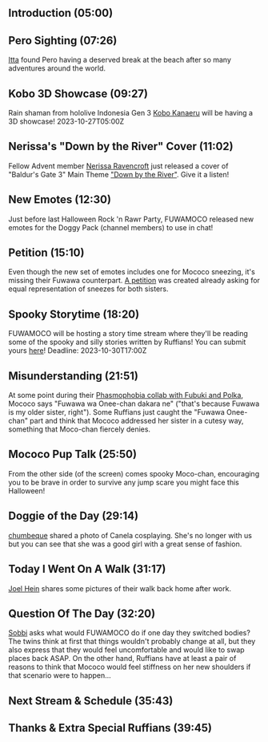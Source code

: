 ## Introduction (05:00)

## Pero Sighting (07:26)

[Itta](https://twitter.com/Itta12065/status/1702728531233611885) found Pero having a deserved break at the beach after so many adventures around the world.

## Kobo 3D Showcase (09:27)

Rain shaman from hololive Indonesia Gen 3 [Kobo Kanaeru](https://www.youtube.com/@KoboKanaeru) will be having a 3D showcase! 2023-10-27T05:00Z

## Nerissa's "Down by the River" Cover (11:02)

Fellow Advent member [Nerissa Ravencroft](https://www.youtube.com/@NerissaRavencroft) just released a cover of "Baldur's Gate 3" Main Theme ["Down by the River"](https://youtu.be/8j3wK1DXhrs). Give it a listen!

## New Emotes (12:30)

Just before last Halloween Rock 'n Rawr Party, FUWAMOCO released new emotes for the Doggy Pack (channel members) to use in chat!

## Petition (15:10)

Even though the new set of emotes includes one for Mococo sneezing, it's missing their Fuwawa counterpart. [A petition](https://chng.it/nfHHJLxdvT) was created already asking for equal representation of sneezes for both sisters.

## Spooky Storytime (18:20)

FUWAMOCO will be hosting a story time stream where they'll be reading some of the spooky and silly stories written by Ruffians! You can submit yours [here](https://docs.google.com/forms/d/e/1FAIpQLSeNJFVNgkNxwKGcYppQx05s53oPWd8dP-BnIad3kcL37fS9hA/viewform)! Deadline: 2023-10-30T17:00Z

## Misunderstanding (21:51)

At some point during their [Phasmophobia collab with Fubuki and Polka](https://youtu.be/q6z1In_WUqI), Mococo says "Fuwawa wa Onee-chan dakara ne" ("that's because Fuwawa is my older sister, right"). Some Ruffians just caught the "Fuwawa Onee-chan" part and think that Mococo addressed her sister in a cutesy way, something that Moco-chan fiercely denies.

## Mococo Pup Talk (25:50)

From the other side (of the screen) comes spooky Moco-chan, encouraging you to be brave in order to survive any jump scare you might face this Halloween!

## Doggie of the Day (29:14)

[chumbeque](https://twitter.com/chumbeque_3/status/1716538766574190864) shared a photo of Canela cosplaying. She's no longer with us but you can see that she was a good girl with a great sense of fashion.

## Today I Went On A Walk (31:17)

[Joel Hein](https://twitter.com/OtakuJoe1/status/1702083880625557583) shares some pictures of their walk back home after work.

## Question Of The Day (32:20)

[Sobbi](https://twitter.com/Sobbi11/status/1706205209586790554) asks what would FUWAMOCO do if one day they switched bodies? The twins think at first that things wouldn't probably change at all, but they also express that they would feel uncomfortable and would like to swap places back ASAP. On the other hand, Ruffians have at least a pair of reasons to think that Mococo would feel stiffness on her new shoulders if that scenario were to happen...

## Next Stream & Schedule (35:43)

## Thanks & Extra Special Ruffians (39:45)

